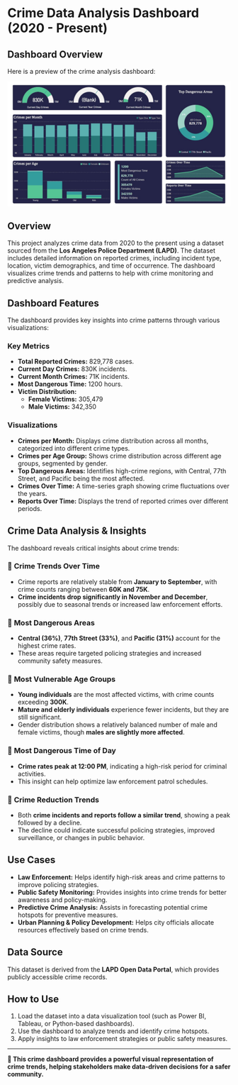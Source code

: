 # Crime Data Analysis Dashboard (2020 - Present)

## Dashboard Overview
Here is a preview of the crime analysis dashboard:

![Crime Dashboard](https://raw.githubusercontent.com/malihemaboodi/crime-watch/main/dashboard.jpg)

## Overview
This project analyzes crime data from 2020 to the present using a dataset sourced from the **Los Angeles Police Department (LAPD)**. The dataset includes detailed information on reported crimes, including incident type, location, victim demographics, and time of occurrence. The dashboard visualizes crime trends and patterns to help with crime monitoring and predictive analysis.

## Dashboard Features
The dashboard provides key insights into crime patterns through various visualizations:

### Key Metrics
- **Total Reported Crimes:** 829,778 cases.
- **Current Day Crimes:** 830K incidents.
- **Current Month Crimes:** 71K incidents.
- **Most Dangerous Time:** 1200 hours.
- **Victim Distribution:**
  - **Female Victims:** 305,479
  - **Male Victims:** 342,350

### Visualizations
- **Crimes per Month:** Displays crime distribution across all months, categorized into different crime types.
- **Crimes per Age Group:** Shows crime distribution across different age groups, segmented by gender.
- **Top Dangerous Areas:** Identifies high-crime regions, with Central, 77th Street, and Pacific being the most affected.
- **Crimes Over Time:** A time-series graph showing crime fluctuations over the years.
- **Reports Over Time:** Displays the trend of reported crimes over different periods.

## Crime Data Analysis & Insights
The dashboard reveals critical insights about crime trends:

### 🔹 **Crime Trends Over Time**
- Crime reports are relatively stable from **January to September**, with crime counts ranging between **60K and 75K**.
- **Crime incidents drop significantly in November and December**, possibly due to seasonal trends or increased law enforcement efforts.

### 🔹 **Most Dangerous Areas**
- **Central (36%)**, **77th Street (33%)**, and **Pacific (31%)** account for the highest crime rates.
- These areas require targeted policing strategies and increased community safety measures.

### 🔹 **Most Vulnerable Age Groups**
- **Young individuals** are the most affected victims, with crime counts exceeding **300K**.
- **Mature and elderly individuals** experience fewer incidents, but they are still significant.
- Gender distribution shows a relatively balanced number of male and female victims, though **males are slightly more affected**.

### 🔹 **Most Dangerous Time of Day**
- **Crime rates peak at 12:00 PM**, indicating a high-risk period for criminal activities.
- This insight can help optimize law enforcement patrol schedules.

### 🔹 **Crime Reduction Trends**
- Both **crime incidents and reports follow a similar trend**, showing a peak followed by a decline.
- The decline could indicate successful policing strategies, improved surveillance, or changes in public behavior.

## Use Cases
- **Law Enforcement:** Helps identify high-risk areas and crime patterns to improve policing strategies.
- **Public Safety Monitoring:** Provides insights into crime trends for better awareness and policy-making.
- **Predictive Crime Analysis:** Assists in forecasting potential crime hotspots for preventive measures.
- **Urban Planning & Policy Development:** Helps city officials allocate resources effectively based on crime trends.

## Data Source
This dataset is derived from the **LAPD Open Data Portal**, which provides publicly accessible crime records.

## How to Use
1. Load the dataset into a data visualization tool (such as Power BI, Tableau, or Python-based dashboards).
2. Use the dashboard to analyze trends and identify crime hotspots.
3. Apply insights to law enforcement strategies or public safety measures.

---
**🚀 This crime dashboard provides a powerful visual representation of crime trends, helping stakeholders make data-driven decisions for a safer community.**